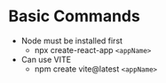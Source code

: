 # Basic Commands

* Node must be installed first
  * npx create-react-app `<appName>`
* Can use VITE
  * npm create vite@latest `<appName>`

